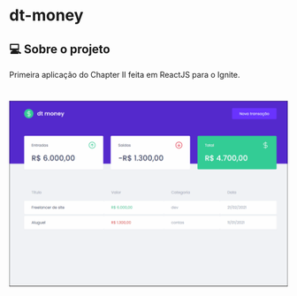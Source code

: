 
# dt-money

## 💻 Sobre o projeto

Primeira aplicação do Chapter II feita em ReactJS para o Ignite.

<h1 align="center">
    <img width="900px" alt="Listando notas" src=".github/dtmoney.gif" />
</h1>
